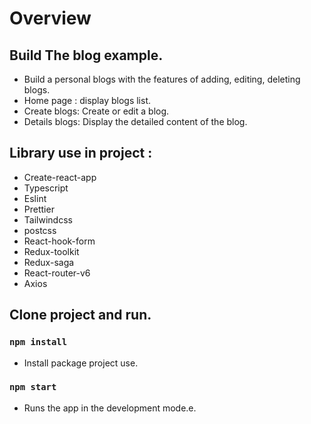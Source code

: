 # Overview

## Build The blog example.

* Build a personal blogs with the features of adding, editing, deleting blogs.
* Home page : display blogs list.
* Create blogs: Create or edit a blog.
* Details blogs: Display the detailed content of the blog.

## Library use in project :

- Create-react-app
- Typescript
- Eslint
- Prettier
- Tailwindcss
- postcss
- React-hook-form
- Redux-toolkit
- Redux-saga
- React-router-v6
- Axios

## Clone project and run.

### `npm install`

- Install package project use.

### `npm start`

- Runs the app in the development mode.e.



